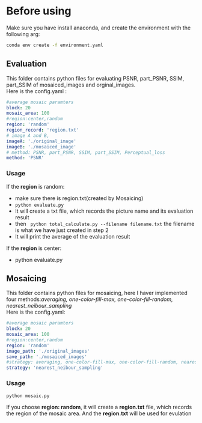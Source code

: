 # Before using
Make sure you have install anaconda, and create the environment with the following arg:
```sh
conda env create -f environment.yaml
```
## Evaluation

This folder contains python files for evaluating PSNR, part_PSNR, SSIM, part_SSIM of mosaiced_images and orginal_images.  
Here is the config.yaml :

```yml
#average mosaic paramters
block: 20
mosaic_area: 100
#region:center,random
region: 'random'
region_record: 'region.txt'
# image A and B,
imageA: './original_image'
imageB: './mosaiced_image'
# method: PSNR, part_PSNR, SSIM, part_SSIM, Perceptual_loss
method: 'PSNR'
```

### Usage

If the **region** is random:
 - make sure there is region.txt(created by Mosaicing)
 - ``` python evaluate.py  ```
 - It will create a txt file, which records the picture name and its evaluation result
 - then ``` python total_calculate.py --filename filename.txt``` the filename is what we have just created in step 2
 - It will print the average of the evaluation result

If the **region** is center:
 - python evaluate.py

 ## Mosaicing

This folder contains python files for mosaicing, here I haver implemented four methods:*averaging, one-color-fill-max, one-color-fill-random, nearest_neibour_sampling*  
Here is the config.yaml: 
```yml
#average mosaic paramters
block: 20
mosaic_area: 100
#region:center,random
region: 'random'
image_path: './original_images'
save_path: './mosaiced_images'
#strategy: averaging, one-color-fill-max, one-color-fill-random, nearest_neibour_sampling
strategy: 'nearest_neibour_sampling'
```

### Usage
```sh
python mosaic.py
```
If you choose **region: random**, it will create a **region.txt** file, which records the region of the mosaic area. And the **region.txt** will be used for evulation